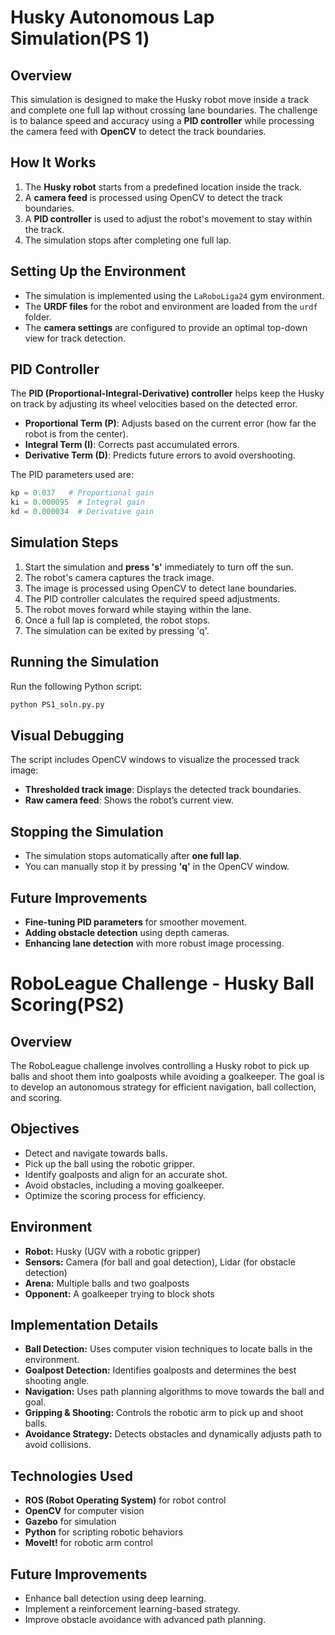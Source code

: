 # Husky Autonomous Lap Simulation(PS 1)

## Overview
This simulation is designed to make the Husky robot move inside a track and complete one full lap without crossing lane boundaries. The challenge is to balance speed and accuracy using a **PID controller** while processing the camera feed with **OpenCV** to detect the track boundaries.


## How It Works

1. The **Husky robot** starts from a predefined location inside the track.
2. A **camera feed** is processed using OpenCV to detect the track boundaries.
3. A **PID controller** is used to adjust the robot's movement to stay within the track.
4. The simulation stops after completing one full lap.

## Setting Up the Environment

- The simulation is implemented using the `LaRoboLiga24` gym environment.
- The **URDF files** for the robot and environment are loaded from the `urdf` folder.
- The **camera settings** are configured to provide an optimal top-down view for track detection.

## PID Controller

The **PID (Proportional-Integral-Derivative) controller** helps keep the Husky on track by adjusting its wheel velocities based on the detected error.

- **Proportional Term (P)**: Adjusts based on the current error (how far the robot is from the center).
- **Integral Term (I)**: Corrects past accumulated errors.
- **Derivative Term (D)**: Predicts future errors to avoid overshooting.

The PID parameters used are:

```python
kp = 0.037   # Proportional gain
ki = 0.000095  # Integral gain
kd = 0.000034  # Derivative gain
```

## Simulation Steps

1. Start the simulation and **press 's'** immediately to turn off the sun.
2. The robot's camera captures the track image.
3. The image is processed using OpenCV to detect lane boundaries.
4. The PID controller calculates the required speed adjustments.
5. The robot moves forward while staying within the lane.
6. Once a full lap is completed, the robot stops.
7. The simulation can be exited by pressing 'q'.

## Running the Simulation

Run the following Python script:

```bash
python PS1_soln.py.py
```

## Visual Debugging
The script includes OpenCV windows to visualize the processed track image:
- **Thresholded track image**: Displays the detected track boundaries.
- **Raw camera feed**: Shows the robot’s current view.

## Stopping the Simulation
- The simulation stops automatically after **one full lap**.
- You can manually stop it by pressing **'q'** in the OpenCV window.

## Future Improvements
- **Fine-tuning PID parameters** for smoother movement.
- **Adding obstacle detection** using depth cameras.
- **Enhancing lane detection** with more robust image processing.

# RoboLeague Challenge - Husky Ball Scoring(PS2)

## Overview
The RoboLeague challenge involves controlling a Husky robot to pick up balls and shoot them into goalposts while avoiding a goalkeeper. The goal is to develop an autonomous strategy for efficient navigation, ball collection, and scoring.

## Objectives
- Detect and navigate towards balls.
- Pick up the ball using the robotic gripper.
- Identify goalposts and align for an accurate shot.
- Avoid obstacles, including a moving goalkeeper.
- Optimize the scoring process for efficiency.

## Environment
- **Robot:** Husky (UGV with a robotic gripper)
- **Sensors:** Camera (for ball and goal detection), Lidar (for obstacle detection)
- **Arena:** Multiple balls and two goalposts
- **Opponent:** A  goalkeeper trying to block shots

## Implementation Details
- **Ball Detection:** Uses computer vision techniques to locate balls in the environment.
- **Goalpost Detection:** Identifies goalposts and determines the best shooting angle.
- **Navigation:** Uses path planning algorithms to move towards the ball and goal.
- **Gripping & Shooting:** Controls the robotic arm to pick up and shoot balls.
- **Avoidance Strategy:** Detects obstacles and dynamically adjusts path to avoid collisions.

## Technologies Used
- **ROS (Robot Operating System)** for robot control
- **OpenCV** for computer vision
- **Gazebo** for simulation
- **Python** for scripting robotic behaviors
- **MoveIt!** for robotic arm control


## Future Improvements
- Enhance ball detection using deep learning.
- Implement a reinforcement learning-based strategy.
- Improve obstacle avoidance with advanced path planning.



